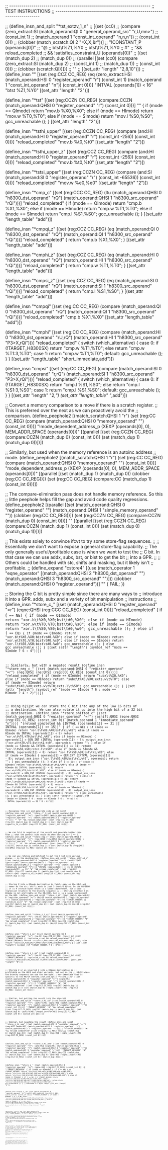 ;; ----------------------------------------------------------------------
;; TEST INSTRUCTIONS
;; ----------------------------------------------------------------------

;; (define_insn_and_split "*tst_extzv_1_n"
;;   [(set (cc0)
;; 	(compare (zero_extract:SI (match_operand:QI 0 "general_operand_src" "r,U,mn>")
;; 				  (const_int 1)
;; 				  (match_operand 1 "const_int_operand" "n,n,n"))
;; 		 (const_int 0)))
;;   (clobber (match_scratch:QI 2 "=X,X,&r"))]
;;  "!CONSTANT_P (operands[0])"
;;  "@
;;   btst\\t%Z1,%Y0
;;   btst\\t%Z1,%Y0
;;   #"
;;  "&& reload_completed
;;   && !satisfies_constraint_U (operands[0])"
;;  [(set (match_dup 2)
;;	(match_dup 0))
;;   (parallel [(set (cc0) (compare (zero_extract:SI (match_dup 2)
;;						   (const_int 1)
;;						   (match_dup 1))
;;				  (const_int 0)))
;;	      (clobber (scratch:QI))])]
;;  ""
;;  [(set_attr "length" "2,8,10")])
;;
(define_insn ""
  [(set (reg:CCZ CC_REG)
	(eq (zero_extract:HSI (match_operand:HSI 0 "register_operand" "r")
			      (const_int 1)
			      (match_operand 1 "const_int_operand" "n"))
	    (const_int 0)))]
  "INTVAL (operands[1]) < 16"
  "btst	%Z1,%Y0"
  [(set_attr "length" "2")])

(define_insn "*tst<mode>"
  [(set (reg:CCZN CC_REG)
	(compare:CCZN (match_operand:QHSI 0 "register_operand" "r")
		      (const_int 0)))]
  ""
  {
    if (<MODE>mode == QImode)
      return "mov.b	%X0,%X0";
    else if (<MODE>mode == HImode)
      return "mov.w	%T0,%T0";
    else if (<MODE>mode == SImode)
      return "mov.l	%S0,%S0";
    gcc_unreachable ();
  }
  [(set_attr "length" "2")])

(define_insn "*tsthi_upper"
  [(set (reg:CCZN CC_REG)
	(compare (and:HI (match_operand:HI 0 "register_operand" "r")
			 (const_int -256))
		 (const_int 0)))]
  "reload_completed"
  "mov.b	%t0,%t0"
  [(set_attr "length" "2")])

(define_insn "*tsthi_upper_z"
  [(set (reg:CCZ CC_REG)
	(compare (and:HI (match_operand:HI 0 "register_operand" "r")
			 (const_int -256))
		 (const_int 0)))]
  "reload_completed"
  "mov.b	%t0,%t0"
  [(set_attr "length" "2")])

(define_insn "*tstsi_upper"
  [(set (reg:CCZN CC_REG)
	(compare (and:SI (match_operand:SI 0 "register_operand" "r")
			 (const_int -65536))
		 (const_int 0)))]
  "reload_completed"
  "mov.w	%e0,%e0"
  [(set_attr "length" "2")])

(define_insn "*cmp<mode>_c"
  [(set (reg:CCC CC_REG)
	(ltu (match_operand:QHSI 0 "h8300_dst_operand" "rQ")
	     (match_operand:QHSI 1 "h8300_src_operand" "rQi")))]
  "reload_completed"
  {
    if (<MODE>mode == QImode)
      return "cmp.b	%X1,%X0";
    else if (<MODE>mode == HImode)
      return "cmp.w	%T1,%T0";
    else if (<MODE>mode == SImode)
      return "cmp.l	%S1,%S0";
    gcc_unreachable ();
  }
  [(set_attr "length_table" "add")])

(define_insn "*cmpqi_z"
  [(set (reg:CCZ CC_REG)
	(eq (match_operand:QI 0 "h8300_dst_operand" "rQ")
	    (match_operand:QI 1 "h8300_src_operand" "rQi")))]
  "reload_completed"
  { return "cmp.b	%X1,%X0"; }
  [(set_attr "length_table" "add")])

(define_insn "*cmphi_z"
  [(set (reg:CCZ CC_REG)
	(eq (match_operand:HI 0 "h8300_dst_operand" "rQ")
	    (match_operand:HI 1 "h8300_src_operand" "rQi")))]
  "reload_completed"
  { return "cmp.w	%T1,%T0"; }
  [(set_attr "length_table" "add")])

(define_insn "*cmpsi_z"
  [(set (reg:CCZ CC_REG)
	(eq (match_operand:SI 0 "h8300_dst_operand" "rQ")
	    (match_operand:SI 1 "h8300_src_operand" "rQi")))]
  "reload_completed"
  { return "cmp.l	%S1,%S0"; }
  [(set_attr "length_table" "add")])

(define_insn "*cmpqi"
  [(set (reg:CC CC_REG)
	(compare (match_operand:QI 0 "h8300_dst_operand" "rQ")
		 (match_operand:QI 1 "h8300_src_operand" "rQi")))]
  "reload_completed"
  "cmp.b	%X1,%X0"
  [(set_attr "length_table" "add")])

(define_insn "*cmphi"
  [(set (reg:CC CC_REG)
	(compare (match_operand:HI 0 "h8300_dst_operand" "rU,rQ")
		 (match_operand:HI 1 "h8300_src_operand" "P3>X,rQi")))]
  "reload_completed"
{
  switch (which_alternative)
    {
    case 0:
      if (!TARGET_H8300SX)
	return "cmp.w	%T1,%T0";
      else
	return "cmp.w	%T1:3,%T0";
    case 1:
      return "cmp.w	%T1,%T0";
    default:
      gcc_unreachable ();
      }
}
  [(set_attr "length_table" "short_immediate,add")])

(define_insn "cmpsi"
  [(set (reg:CC CC_REG)
	(compare (match_operand:SI 0 "h8300_dst_operand" "r,rQ")
		 (match_operand:SI 1 "h8300_src_operand" "P3>X,rQi")))]
  "reload_completed"
{
  switch (which_alternative)
    {
    case 0:
      if (!TARGET_H8300SX)
	return "cmp.l	%S1,%S0";
      else
	return "cmp.l	%S1:3,%S0";
    case 1:
      return "cmp.l	%S1,%S0";
    default:
      gcc_unreachable ();
    }
}
  [(set_attr "length" "2,*")
   (set_attr "length_table" "*,add")])

;; Convert a memory comparison to a move if there is a scratch register.
;; This is preferred over the next as we can proactively avoid the
;; comparison.
(define_peephole2
  [(match_scratch:QHSI 1 "r")
   (set (reg:CC CC_REG)
	(compare (match_operand:QHSI 0 "memory_operand" "")
		 (const_int 0)))]
  "!mode_dependent_address_p (XEXP (operands[0], 0), MEM_ADDR_SPACE (operands[0]))"
  [(parallel [(set (reg:CCZN CC_REG) (compare:CCZN (match_dup 0) (const_int 0)))
	      (set (match_dup 1) (match_dup 0))])])

;; Similarly, but used when the memory reference is an autoinc address
;; mode.
(define_peephole2
  [(match_scratch:QHSI 1 "r")
   (set (reg:CC CC_REG)
	(compare (match_operand:QHSI 0 "memory_operand" "")
		 (const_int 0)))]
  "mode_dependent_address_p (XEXP (operands[0], 0), MEM_ADDR_SPACE (operands[0]))"
  [(parallel [(set (match_dup 1) (match_dup 0)) (clobber (reg:CC CC_REG))])
   (set (reg:CC CC_REG) (compare:CC (match_dup 1) (const_int 0)))])

;; The compare-elimination pass does not handle memory reference.  So this
;; little peephole helps fill the gap and avoid code quality regressions.
(define_peephole2
  [(parallel [(set (match_operand:QHSI 0 "register_operand" "")
		   (match_operand:QHSI 1 "simple_memory_operand" ""))
	      (clobber (reg:CC CC_REG))])
   (set (reg:CCZN CC_REG)
	(compare:CCZN (match_dup 0) (const_int 0)))]
  ""
  [(parallel [(set (reg:CCZN CC_REG) (compare:CCZN (match_dup 1) (const_int 0)))
	      (set (match_dup 0) (match_dup 1))])])

;; This exists solely to convince ifcvt to try some store-flag sequences.
;;
;; Essentially we don't want to expose a general store-flag capability.
;; The only generally useful/profitable case is when we want to test the
;; C bit.  In that case we can use addx, subx, bst, or bist to get the bit
;; into a GPR.
;;
;; Others could be handled with stc, shifts and masking, but it likely isn't
;; profitable.
;;
(define_expand "cstore<mode>4"
  [(use (match_operator 1 "eqne_operator"
         [(match_operand:QHSI 2 "h8300_dst_operand" "")
          (match_operand:QHSI 3 "h8300_src_operand" "")]))
   (clobber (match_operand:QHSI 0 "register_operand"))]
  ""
  {
    FAIL;
  })

;; Storing the C bit is pretty simple since there are many ways to
;; introduce it into a GPR.  addx, subx and a variety of bit manipulation
;; instructions
;;
(define_insn "*store_c_<mode>"
  [(set (match_operand:QHSI 0 "register_operand" "=r")
	(eqne:QHSI (reg:CCC CC_REG) (const_int 0)))]
  "reload_completed"
  {
    if (<CODE> == NE)
      {
	if (<MODE>mode == QImode)
	  return "xor.b\t%X0,%X0\;bst\t#0,%X0";
	else if (<MODE>mode == HImode)
	  return "xor.w\t%T0,%T0\;bst\t#0,%s0";
	else if (<MODE>mode == SImode)
	  return "xor.l\t%S0,%S0\;bst\t#0,%w0";
	gcc_unreachable ();
      }
    else if (<CODE> == EQ)
      {
	if (<MODE>mode == QImode)
	  return "xor.b\t%X0,%X0\;bist\t#0,%X0";
	else if (<MODE>mode == HImode)
	  return "xor.w\t%T0,%T0\;bist\t#0,%s0";
	else if (<MODE>mode == SImode)
	  return "xor.l\t%S0,%S0\;bist\t#0,%w0";
	gcc_unreachable ();
      }
    else
      gcc_unreachable ();
  }
  [(set (attr "length") (symbol_ref "<MODE>mode == SImode ? 6 : 4"))])

;; Similarly, but with a negated result
(define_insn "*store_neg_c_<mode>"
  [(set (match_operand:QHSI 0 "register_operand" "=r")
	(neg:QHSI (ne:QHSI (reg:CCC CC_REG) (const_int 0))))]
  "reload_completed"
  {
    if (<MODE>mode == QImode)
      return "subx\t%X0,%X0";
    else if (<MODE>mode == HImode)
      return "subx\t%X0,%X0\;exts.w\t%T0";
    else if (<MODE>mode == SImode)
      return "subx\t%X0,%X0\;exts.w\t%T0\;exts.l\t%S0";
    gcc_unreachable ();
  }
  [(set
     (attr "length")
     (symbol_ref "(<MODE>mode == SImode ? 6 : <MODE>mode == HImode ? 4 : 2)"))])

;; Using b[i]st we can store the C bit into any of the low 16 bits of
;; a destination.  We can also rotate it up into the high bit of a 32 bit
;; destination.
(define_insn "*store_shifted_c<mode>"
  [(set (match_operand:QHSI 0 "register_operand" "=r")
	(ashift:QHSI (eqne:QHSI (reg:CCC CC_REG) (const_int 0))
		     (match_operand 1 "immediate_operand" "n")))]
  "(reload_completed
    && (INTVAL (operands[1]) == 31 || INTVAL (operands[1]) <= 15))"
  {
    if (<CODE> == NE)
      {
	if (<MODE>mode == QImode)
	  return "xor.b\t%X0,%X0\;bst\t%1,%X0";
	else if (<MODE>mode == HImode && INTVAL (operands[1]) < 8)
	  return "xor.w\t%T0,%T0\;bst\t%1,%X0";
	else if (<MODE>mode == HImode)
	  {
	    operands[1] = GEN_INT (INTVAL (operands[1]) - 8);
	    output_asm_insn ("xor.w\t%T0,%T0\;bst\t%1,%t0", operands);
	    return "";
	  }
	else if (<MODE>mode == SImode && INTVAL (operands[1]) == 31)
	  return "xor.l\t%S0,%S0\;rotxr.l\t%S0";
	else if (<MODE>mode == SImode && INTVAL (operands[1]) < 8)
	  return "xor.l\t%S0,%S0\;bst\t%1,%X0";
	else if (<MODE>mode == SImode)
	  {
	    operands[1] = GEN_INT (INTVAL (operands[1]) - 8);
	    output_asm_insn ("xor.l\t%S0,%S0\;bst\t%1,%t0", operands);
	    return "";
	  }
	gcc_unreachable ();
      }
    else if (<CODE> == EQ)
      {
	if (<MODE>mode == QImode)
	  return "xor.b\t%X0,%X0\;bist\t%1,%X0";
	else if (<MODE>mode == HImode && INTVAL (operands[1]) < 8)
	  return "xor.w\t%T0,%T0\;bist\t%1,%X0";
	else if (<MODE>mode == HImode)
	  {
	    operands[1] = GEN_INT (INTVAL (operands[1]) - 8);
	    output_asm_insn ("xor.w\t%T0,%T0\;bist\t%1,%t0", operands);
	    return "";
	  }
	else if (<MODE>mode == SImode && INTVAL (operands[1]) == 31)
	  return "xor.l\t%S0,%S0\;bixor\t#0,%X0\;rotxr.l\t%S0";
	else if (<MODE>mode == SImode && INTVAL (operands[1]) < 8)
	  return "xor.l\t%S0,%S0\;bist\t%1,%X0";
	else if (<MODE>mode == SImode)
	  {
	    operands[1] = GEN_INT (INTVAL (operands[1]) - 8);
	    output_asm_insn ("xor.l\t%S0,%S0\;bist\t%1,%t0", operands);
	    return "";
	  }
	gcc_unreachable ();
      }
    gcc_unreachable ();
  }
  [(set
     (attr "length")
     (symbol_ref "(<MODE>mode == QImode ? 4
		   : <MODE>mode == HImode ? 4
		   : <CODE> == NE ? 6
		   : INTVAL (operands[1]) == 31 ? 8 : 6)"))])

;; Recognize this scc and generate code we can match
(define_insn_and_split "*store_c"
  [(set (match_operand:QHSI 0 "register_operand" "=r")
	(geultu:QHSI (match_operand:QHSI2 1 "register_operand" "r")
		     (match_operand:QHSI2 2 "register_operand" "r")))]
  ""
  "#"
  "&& reload_completed"
  [(set (reg:CCC CC_REG)
	(ltu:CCC (match_dup 1) (match_dup 2)))
   (set (match_dup 0)
	(<geultu_to_c>:QHSI (reg:CCC CC_REG) (const_int 0)))])

;; We can fold in negation of the result and generate better code than
;; what the generic bits would do when testing for C == 1
(define_insn_and_split "*store_neg_c"
  [(set (match_operand:QHSI 0 "register_operand" "=r")
	(neg:QHSI
	  (ltu:QHSI (match_operand:QHSI2 1 "register_operand" "r")
		    (match_operand:QHSI2 2 "register_operand" "r"))))]
  ""
  "#"
  "&& reload_completed"
  [(set (reg:CCC CC_REG)
	(ltu:CCC (match_dup 1) (match_dup 2)))
   (set (match_dup 0)
	(neg:QHSI (ne:QHSI (reg:CCC CC_REG) (const_int 0))))])

;; We can use rotates and bst/bist to put the C bit into various places
;; in the destination.
(define_insn_and_split "*store_shifted_c"
  [(set (match_operand:QHSI 0 "register_operand" "=r")
       (ashift:QHSI (geultu:QHSI (match_operand:QHSI2 1 "register_operand" "r")
                                 (match_operand:QHSI2 2 "register_operand" "r"))
		    (match_operand 3 "immediate_operand" "n")))]
  "INTVAL (operands[3]) == 31 || INTVAL (operands[3]) <= 15"
  "#"
  "&& reload_completed"
  [(set (reg:CCC CC_REG) (ltu:CCC (match_dup 1) (match_dup 2)))
   (set (match_dup 0)
	(ashift:QHSI (<geultu_to_c>:QHSI (reg:CCC CC_REG) (const_int 0))
		     (match_dup 3)))])

;; Storing Z into a QImode destination is fairly easy on the H8/S and
;; newer as the stc; shift; mask is just 3 insns/6 bytes.  On the H8/300H
;; it is 4 insns/8 bytes which is a speed improvement, but a size
;; regression relative to the branchy sequence
;;
;; Storing inverted Z in QImode is not profitable on the H8/300H, but
;; is a speed improvement on the H8S.
(define_insn_and_split "*store_z_qi"
  [(set (match_operand:QI 0 "register_operand" "=r")
	(eq:QI (match_operand:HI 1 "register_operand" "r")
	       (match_operand:HI 2 "register_operand" "r")))]
  "TARGET_H8300S || !optimize_size"
  "#"
  "&& reload_completed"
  [(set (reg:CCZ CC_REG)
	(eq:CCZ (match_dup 1) (match_dup 2)))
   (set (match_dup 0)
	(ne:QI (reg:CCZ CC_REG) (const_int 0)))])

(define_insn_and_split "*store_z_i_qi"
  [(set (match_operand:QI 0 "register_operand" "=r")
	(ne:QI (match_operand:HI 1 "register_operand" "r")
	       (match_operand:HI 2 "register_operand" "r")))]
  "TARGET_H8300S"
  "#"
  "&& reload_completed"
  [(set (reg:CCZ CC_REG)
	(eq:CCZ (match_dup 1) (match_dup 2)))
   (set (match_dup 0)
	(eq:QI (reg:CCZ CC_REG) (const_int 0)))])

(define_insn "*store_z_qi"
  [(set (match_operand:QI 0 "register_operand" "=r")
	(ne:QI (reg:CCZ CC_REG) (const_int 0)))]
  "(TARGET_H8300S || !optimize_size) && reload_completed"
  {
    if (TARGET_H8300S)
      return "stc\tccr,%X0\;shar\t#2,%X0\;and\t#0x1,%X0";
    else
      return "stc\tccr,%X0\;shar\t%X0\;shar\t%X0\;and\t#0x1,%X0";
  }
  [(set (attr "length") (symbol_ref "TARGET_H8300S ? 6 : 8"))])

(define_insn "*store_z_i_qi"
  [(set (match_operand:QI 0 "register_operand" "=r")
	(eq:QI (reg:CCZ CC_REG) (const_int 0)))]
  "(TARGET_H8300S || !optimize_size) && reload_completed"
  "stc\tccr,%X0\;bld\t#2,%X0\;xor.w\t%T0,%T0\;bist\t#0,%X0";
  [(set_attr "length" "8")])

;; Storing Z or an inverted Z into a HImode destination is
;; profitable on the H8/S and older variants, but not on the
;; H8/SX where the branchy sequence can use the two-byte
;; mov-immediate that is specific to the H8/SX
(define_insn_and_split "*store_z_hi"
  [(set (match_operand:HSI 0 "register_operand" "=r")
	(eqne:HSI (match_operand:HSI2 1 "register_operand" "r")
		  (match_operand:HSI2 2 "register_operand" "r")))]
  "!TARGET_H8300SX"
  "#"
  "&& reload_completed"
  [(set (reg:CCZ CC_REG)
	(eq:CCZ (match_dup 1) (match_dup 2)))
   (set (match_dup 0)
	(<eqne_invert>:HSI (reg:CCZ CC_REG) (const_int 0)))])

;; Similar, but putting the result into the sign bit
(define_insn_and_split "*store_z_hi_sb"
  [(set (match_operand:HSI 0 "register_operand" "=r")
	(ashift:HSI (eqne:HSI (match_operand:HSI2 1 "register_operand" "r")
			      (match_operand:HSI2 2 "register_operand" "r"))
		     (const_int 15)))]
  "!TARGET_H8300SX"
  "#"
  "&& reload_completed"
  [(set (reg:CCZ CC_REG)
	(eq:CCZ (match_dup 1) (match_dup 2)))
   (set (match_dup 0)
	(ashift:HSI (<eqne_invert>:HSI (reg:CCZ CC_REG) (const_int 0))
		    (const_int 15)))])

;; Similar, but negating the result
(define_insn_and_split "*store_z_hi_neg"
  [(set (match_operand:HSI 0 "register_operand" "=r")
	(neg:HSI (eqne:HSI (match_operand:HSI2 1 "register_operand" "r")
			   (match_operand:HSI2 2 "register_operand" "r"))))]
  "!TARGET_H8300SX"
  "#"
  "&& reload_completed"
  [(set (reg:CCZ CC_REG)
	(eq:CCZ (match_dup 1) (match_dup 2)))
   (set (match_dup 0)
	(neg:HSI (<eqne_invert>:HSI (reg:CCZ CC_REG) (const_int 0))))])

(define_insn_and_split "*store_z_hi_and"
  [(set (match_operand:HSI 0 "register_operand" "=r")
	(and:HSI (eqne:HSI (match_operand:HSI2 1 "register_operand" "r")
			   (match_operand:HSI2 2 "register_operand" "r"))
		 (match_operand:HSI 3 "register_operand" "r")))]
  "!TARGET_H8300SX"
  "#"
  "&& reload_completed"
  [(set (reg:CCZ CC_REG)
	(eq:CCZ (match_dup 1) (match_dup 2)))
   (set (match_dup 0)
	(and:HSI (<eqne_invert>:HSI (reg:CCZ CC_REG) (const_int 0))
		 (match_dup 3)))])

(define_insn "*store_z_<mode>"
  [(set (match_operand:HSI 0 "register_operand" "=r")
	(eqne:HSI (reg:CCZ CC_REG) (const_int 0)))]
  "!TARGET_H8300SX"
  {
    if (<MODE>mode == HImode)
      {
	if (<CODE> == NE)
	  {
	    if (TARGET_H8300S)
	      return "stc\tccr,%X0\;shlr.b\t#2,%X0\;and.w\t#1,%T0";
	    return "stc\tccr,%X0\;bld\t#2,%X0\;xor.w\t%T0,%T0\;bst\t#0,%X0";
	  }
	else
	  return "stc\tccr,%X0\;bld\t#2,%X0\;xor.w\t%T0,%T0\;bist\t#0,%X0";
      }
    else if (<MODE>mode == SImode)
      {
	if (<CODE> == NE)
	  {
	    if (TARGET_H8300S)
	      return "stc\tccr,%X0\;shlr.b\t#2,%X0\;and.l\t#1,%S0";
	    return "stc\tccr,%X0\;bld\t#2,%X0\;xor.l\t%S0,%S0\;bst\t#0,%X0";
	  }
	else
	  return "stc\tccr,%X0\;bld\t#2,%X0\;xor.l\t%S0,%S0\;bist\t#0,%X0";
      }
    gcc_unreachable ();
  }
;; XXXSImode is 2 bytes longer
  [(set_attr "length" "8")])

(define_insn "*store_z_<mode>_sb"
  [(set (match_operand:HSI 0 "register_operand" "=r")
	(ashift:HSI (eqne:HSI (reg:CCZ CC_REG) (const_int 0))
		    (const_int 15)))]
  "!TARGET_H8300SX"
  {
    if (<MODE>mode == HImode)
      {
	if (<CODE> == NE)
	  return "stc\tccr,%X0\;bld\t#2,%X0\;xor.w\t%T0,%T0\;bst\t#7,%t0";
	else
	  return "stc\tccr,%X0\;bld\t#2,%X0\;xor.w\t%T0,%T0\;bist\t#7,%t0";
      }
    else if (<MODE>mode == SImode)
      {
	if (<CODE> == NE)
	  return "stc\tccr,%X0\;bld\t#2,%X0\;xor.l\t%T0,%T0\;rotxr.l\t%S0";
	else
	  return "stc\tccr,%X0\;bild\t#2,%X0\;xor.l\t%T0,%T0\;rotxr.l\t%S0";
      }
    gcc_unreachable ();
  }
  ;; XXX SImode is larger
  [(set_attr "length" "8")])

(define_insn "*store_z_<mode>_neg"
  [(set (match_operand:HSI 0 "register_operand" "=r")
	(neg:HSI (eqne:HSI (reg:CCZ CC_REG) (const_int 0))))]
  "!TARGET_H8300SX"
  {
    if (<MODE>mode == HImode)
      {
	if (<CODE> == NE)
	  return "stc\tccr,%X0\;bld\t#2,%X0\;subx.b\t%X0,%X0\;exts.w\t%T0";
	else
	  return "stc\tccr,%X0\;bild\t#2,%X0\;subx.b\t%X0,%X0\;exts.w\t%T0";
      }
    else if (<MODE>mode == SImode)
      {
	if (<CODE> == NE)
	  return "stc\tccr,%X0\;bld\t#2,%X0\;subx.b\t%X0,%X0\;exts.w\t%T0\;exts.l\t%S0";
	else
	  return "stc\tccr,%X0\;bild\t#2,%X0\;subx.b\t%X0,%X0\;exts.w\t%T0\;exts.l\t%S0";
      }
    gcc_unreachable ();
  }
  ;; XXX simode is an instruction longer
  [(set_attr "length" "8")])

(define_insn "*store_z_<mode>_and"
  [(set (match_operand:HSI 0 "register_operand" "=r")
	(and:HSI (eqne:HSI (reg:CCZ CC_REG) (const_int 0))
		 (match_operand:HSI 1 "register_operand" "r")))]
  "!TARGET_H8300SX"
  {
    if (<MODE>mode == HImode)
      {
	if (<CODE> == NE)
	  return "bld\t#0,%X1\;stc\tccr,%X0\;band\t#2,%X0\;xor.w\t%T0,%T0\;bst\t#0,%X0";
	else
	  return "bild\t#0,%X1\;stc\tccr,%X0\;band\t#2,%X0\;xor.w\t%T0,%T0\;bist\t#0,X0";
      }
    else if (<MODE>mode == SImode)
      {
	if (<CODE> == NE)
	  return "bld\t#0,%X1\;stc\tccr,%X0\;band\t#2,%X0\;xor.l\t%S0,%S0\;bst\t#0,%X0";
	else
	  return "bild\t#0,%X1\;stc\tccr,%X0\;band\t#2,%X0\;xor.l\t%S0,%S0\;bist\t#0,X0";
      }
    gcc_unreachable ();
  }
  ;; XXX simode is an instruction longer
  [(set_attr "length" "8")])

;; We can test the upper byte of a HImode register and the upper word
;; of a SImode register

;; We can test the upper byte of a HImode register and the upper word
;; of a SImode register
(define_insn_and_split "*store_z"
  [(set (match_operand:HI 0 "register_operand" "=r")
	(eqne:HI (and:HI (match_operand:HI 1 "register_operand" "r")
			 (const_int -256))
		 (const_int 0)))]
  "!TARGET_H8300SX"
  "#"
  "&& reload_completed"
  [(set (reg:CCZ CC_REG)
	(compare (and:HI (match_dup 1) (const_int -256))
		 (const_int 0)))
   (set (match_dup 0)
	(<eqne_invert>:HI (reg:CCZ CC_REG) (const_int 0)))])
